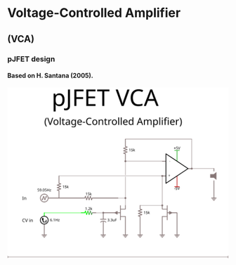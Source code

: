 # Voltage-Controlled Amplifier
## (VCA)
### pJFET design
#### Based on H. Santana (2005).

<img src="pjfet-vca.svg"></img>
